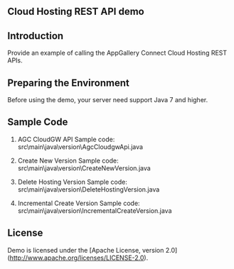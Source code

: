 ## Cloud Hosting REST API demo

## Introduction
Provide an example of calling the AppGallery Connect Cloud Hosting REST APIs.

## Preparing the Environment
Before using the demo, your server need support Java 7 and higher.

## Sample Code
1. AGC CloudGW API
   Sample code: src\main\java\version\AgcCloudgwApi.java

2. Create New Version
   Sample code: src\main\java\version\CreateNewVersion.java
   
3. Delete Hosting Version
   Sample code: src\main\java\version\DeleteHostingVersion.java

4. Incremental Create Version
   Sample code: src\main\java\version\IncrementalCreateVersion.java

## License
Demo is licensed under the [Apache License, version 2.0] (http://www.apache.org/licenses/LICENSE-2.0).

